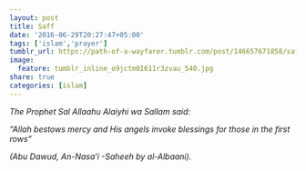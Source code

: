 ```yaml
---
layout: post
title: Saff
date: '2016-06-29T20:27:47+05:00'
tags: ['islam','prayer']
tumblr_url: https://path-of-a-wayfarer.tumblr.com/post/146657671858/saff
image:
  feature: tumblr_inline_o9jctm0I611r3zvau_540.jpg
share: true
categories: [islam]
---
```

_The Prophet Sal Allaahu Alaiyhi wa Sallam said:_

_“Allah bestows mercy and His angels invoke blessings for those in the first rows”_

_(Abu Dawud, An-Nasa’i -Saheeh by al-Albaani)._
